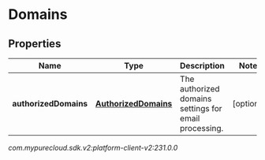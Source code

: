 # Domains


## Properties

| Name | Type | Description | Notes |
| ------------ | ------------- | ------------- | ------------- |
| **authorizedDomains** | [**AuthorizedDomains**](AuthorizedDomains) | The authorized domains settings for email processing. |  [optional] |




_com.mypurecloud.sdk.v2:platform-client-v2:231.0.0_
